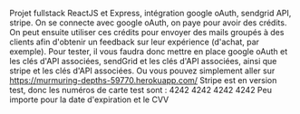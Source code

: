 Projet fullstack ReactJS et Express, intégration google oAuth, sendgrid API, stripe.
On se connecte avec google oAuth, on paye pour avoir des crédits. On peut ensuite utiliser ces crédits pour envoyer des mails groupés à des clients afin d'obtenir un feedback sur leur expérience (d'achat, par exemple).
Pour tester, il vous faudra donc mettre en place google oAuth et les clés d'API associées, sendGrid et les clés d'API associées, ainsi que stripe et les clés d'API associées.
Ou vous pouvez simplement aller sur https://murmuring-depths-59770.herokuapp.com/
Stripe est en version test, donc les numéros de carte test sont : 4242 4242 4242 4242 
Peu importe pour la date d'expiration et le CVV
